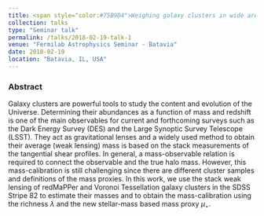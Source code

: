 ```yaml
---
title: <span style="color:#75B9D4">Weighing galaxy clusters in wide area imaging surveys</span>
collection: talks
type: "Seminar talk"
permalink: /talks/2018-02-19-talk-1
venue: "Fermilab Astrophysics Seminar - Batavia"
date: 2018-02-19
location: "Batavia, IL, USA"
---
```


[<span style="color:blue"> </span>](/talks/2018-02-19-talk-1)

### Abstract

Galaxy clusters are powerful tools to study the content and evolution of the Universe. Determining their abundances as a function of mass and redshift is one of the main observables for current and forthcoming surveys such as the Dark Energy Survey (DES) and the Large Synoptic Survey Telescope (LSST). They act as gravitational lenses and a widely used
method to obtain their average (weak lensing) mass is based on the stack measurements of the tangential shear profiles. In general, a mass-observable relation is required to connect the observable and the true halo mass. However, this mass-calibration is still challenging since there are different cluster samples and definitions of the mass proxies. In this work, we use the stack weak lensing of redMaPPer and Voronoi Tessellation galaxy clusters in the SDSS Stripe 82 to estimate their masses and to obtain the mass-calibration using the richness $\lambda$ and the new stellar-mass based mass proxy $\mu_{\star}$.